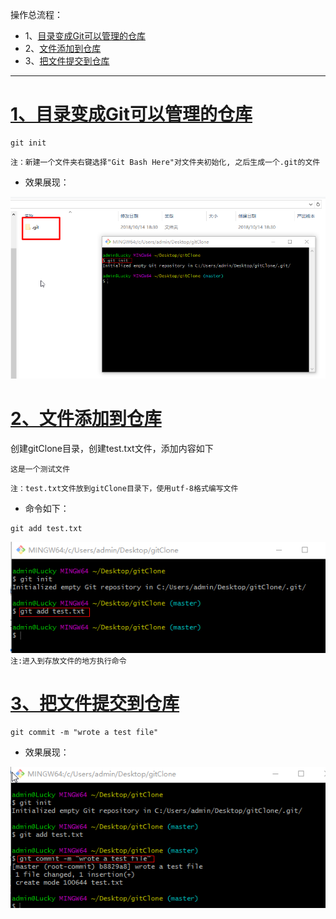 操作总流程：
- 1、[目录变成Git可以管理的仓库](#git-01)
- 2、[文件添加到仓库](#git-02)
- 3、[把文件提交到仓库](#git-03)

---

# <a name="git-01" href="#" >1、目录变成Git可以管理的仓库</a>
```shell
git init
```
`注：新建一个文件夹右键选择"Git Bash Here"对文件夹初始化, 之后生成一个.git的文件`

- 效果展现：

![](image/3-1.png)

# <a name="git-02" href="#" >2、文件添加到仓库</a>
创建gitClone目录，创建test.txt文件，添加内容如下

```shell
这是一个测试文件
```

`注：test.txt文件放到gitClone目录下，使用utf-8格式编写文件`

- 命令如下：

```shell
git add test.txt
```
![image](image/3-2.png)
`注:进入到存放文件的地方执行命令`

# <a name="git-03" href="#" >3、把文件提交到仓库</a>
```shell
git commit -m "wrote a test file"
```

- 效果展现：

![image](image/3-3.png)